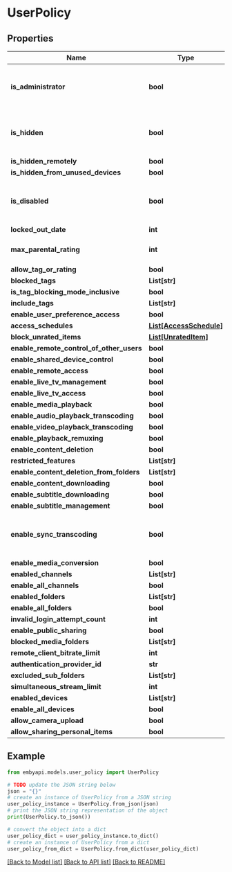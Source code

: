 # UserPolicy


## Properties

Name | Type | Description | Notes
------------ | ------------- | ------------- | -------------
**is_administrator** | **bool** | A value indicating whether this instance is administrator. | [optional] 
**is_hidden** | **bool** | A value indicating whether this instance is hidden. | [optional] 
**is_hidden_remotely** | **bool** |  | [optional] 
**is_hidden_from_unused_devices** | **bool** |  | [optional] 
**is_disabled** | **bool** | A value indicating whether this instance is disabled. | [optional] 
**locked_out_date** | **int** |  | [optional] 
**max_parental_rating** | **int** | The max parental rating. | [optional] 
**allow_tag_or_rating** | **bool** |  | [optional] 
**blocked_tags** | **List[str]** |  | [optional] 
**is_tag_blocking_mode_inclusive** | **bool** |  | [optional] 
**include_tags** | **List[str]** |  | [optional] 
**enable_user_preference_access** | **bool** |  | [optional] 
**access_schedules** | [**List[AccessSchedule]**](AccessSchedule.md) |  | [optional] 
**block_unrated_items** | [**List[UnratedItem]**](UnratedItem.md) |  | [optional] 
**enable_remote_control_of_other_users** | **bool** |  | [optional] 
**enable_shared_device_control** | **bool** |  | [optional] 
**enable_remote_access** | **bool** |  | [optional] 
**enable_live_tv_management** | **bool** |  | [optional] 
**enable_live_tv_access** | **bool** |  | [optional] 
**enable_media_playback** | **bool** |  | [optional] 
**enable_audio_playback_transcoding** | **bool** |  | [optional] 
**enable_video_playback_transcoding** | **bool** |  | [optional] 
**enable_playback_remuxing** | **bool** |  | [optional] 
**enable_content_deletion** | **bool** |  | [optional] 
**restricted_features** | **List[str]** |  | [optional] 
**enable_content_deletion_from_folders** | **List[str]** |  | [optional] 
**enable_content_downloading** | **bool** |  | [optional] 
**enable_subtitle_downloading** | **bool** |  | [optional] 
**enable_subtitle_management** | **bool** |  | [optional] 
**enable_sync_transcoding** | **bool** | A value indicating whether \\[enable synchronize\\]. | [optional] 
**enable_media_conversion** | **bool** |  | [optional] 
**enabled_channels** | **List[str]** |  | [optional] 
**enable_all_channels** | **bool** |  | [optional] 
**enabled_folders** | **List[str]** |  | [optional] 
**enable_all_folders** | **bool** |  | [optional] 
**invalid_login_attempt_count** | **int** |  | [optional] 
**enable_public_sharing** | **bool** |  | [optional] 
**blocked_media_folders** | **List[str]** |  | [optional] 
**remote_client_bitrate_limit** | **int** |  | [optional] 
**authentication_provider_id** | **str** |  | [optional] 
**excluded_sub_folders** | **List[str]** |  | [optional] 
**simultaneous_stream_limit** | **int** |  | [optional] 
**enabled_devices** | **List[str]** |  | [optional] 
**enable_all_devices** | **bool** |  | [optional] 
**allow_camera_upload** | **bool** |  | [optional] 
**allow_sharing_personal_items** | **bool** |  | [optional] 

## Example

```python
from embyapi.models.user_policy import UserPolicy

# TODO update the JSON string below
json = "{}"
# create an instance of UserPolicy from a JSON string
user_policy_instance = UserPolicy.from_json(json)
# print the JSON string representation of the object
print(UserPolicy.to_json())

# convert the object into a dict
user_policy_dict = user_policy_instance.to_dict()
# create an instance of UserPolicy from a dict
user_policy_from_dict = UserPolicy.from_dict(user_policy_dict)
```
[[Back to Model list]](../README.md#documentation-for-models) [[Back to API list]](../README.md#documentation-for-api-endpoints) [[Back to README]](../README.md)


